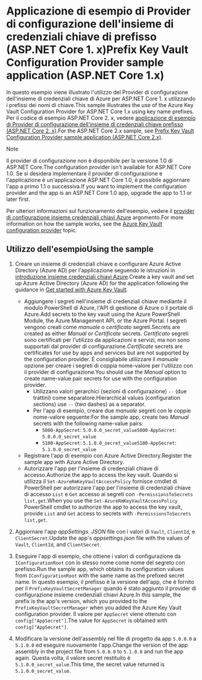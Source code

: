 # <a name="prefix-key-vault-configuration-provider-sample-application-aspnet-core-1x"></a><span data-ttu-id="8da82-101">Applicazione di esempio di Provider di configurazione dell'insieme di credenziali chiave di prefisso (ASP.NET Core 1. x)</span><span class="sxs-lookup"><span data-stu-id="8da82-101">Prefix Key Vault Configuration Provider sample application (ASP.NET Core 1.x)</span></span>

<span data-ttu-id="8da82-102">In questo esempio viene illustrato l'utilizzo del Provider di configurazione dell'insieme di credenziali chiave di Azure per ASP.NET Core 1. x utilizzando i prefissi dei nomi di chiave.</span><span class="sxs-lookup"><span data-stu-id="8da82-102">This sample illustrates the use of the Azure Key Vault Configuration Provider for ASP.NET Core 1.x using key name prefixes.</span></span> <span data-ttu-id="8da82-103">Per il codice di esempio ASP.NET Core 2. x, vedere [applicazione di esempio di Provider di configurazione dell'insieme di credenziali chiave prefisso (ASP.NET Core 2. x)](https://github.com/aspnet/Docs/tree/master/aspnetcore/security/key-vault-configuration/samples/key-name-prefix-sample/2.x).</span><span class="sxs-lookup"><span data-stu-id="8da82-103">For the ASP.NET Core 2.x sample, see [Prefix Key Vault Configuration Provider sample application (ASP.NET Core 2.x)](https://github.com/aspnet/Docs/tree/master/aspnetcore/security/key-vault-configuration/samples/key-name-prefix-sample/2.x).</span></span>

> [!NOTE]
> <span data-ttu-id="8da82-104">Il provider di configurazione non è disponibile per la versione 1.0 di ASP.NET Core.</span><span class="sxs-lookup"><span data-stu-id="8da82-104">The configuration provider isn't available for ASP.NET Core 1.0.</span></span> <span data-ttu-id="8da82-105">Se si desidera implementare il provider di configurazione e l'applicazione è un'applicazione ASP.NET Core 1.0, è possibile aggiornare l'app a primo 1.1 o successiva.</span><span class="sxs-lookup"><span data-stu-id="8da82-105">If you want to implement the configuration provider and the app is an ASP.NET Core 1.0 app, upgrade the app to 1.1 or later first.</span></span>

<span data-ttu-id="8da82-106">Per ulteriori informazioni sul funzionamento dell'esempio, vedere il [provider di configurazione insieme credenziali chiavi Azure](xref:security/key-vault-configuration) argomento.</span><span class="sxs-lookup"><span data-stu-id="8da82-106">For more information on how the sample works, see the [Azure Key Vault configuration provider](xref:security/key-vault-configuration) topic.</span></span>

## <a name="using-the-sample"></a><span data-ttu-id="8da82-107">Utilizzo dell'esempio</span><span class="sxs-lookup"><span data-stu-id="8da82-107">Using the sample</span></span>
1. <span data-ttu-id="8da82-108">Creare un insieme di credenziali chiave e configurare Azure Active Directory (Azure AD) per l'applicazione seguendo le istruzioni in [introduzione insieme credenziali chiavi Azure](https://azure.microsoft.com/documentation/articles/key-vault-get-started/).</span><span class="sxs-lookup"><span data-stu-id="8da82-108">Create a key vault and set up Azure Active Directory (Azure AD) for the application following the guidance in [Get started with Azure Key Vault](https://azure.microsoft.com/documentation/articles/key-vault-get-started/).</span></span>
   * <span data-ttu-id="8da82-109">Aggiungere i segreti nell'insieme di credenziali chiave mediante il modulo PowerShell di Azure, l'API di gestione di Azure o il portale di Azure.</span><span class="sxs-lookup"><span data-stu-id="8da82-109">Add secrets to the key vault using the Azure PowerShell Module, the Azure Management API, or the Azure Portal.</span></span> <span data-ttu-id="8da82-110">I segreti vengono creati come *manuale* o *certificato* segreti.</span><span class="sxs-lookup"><span data-stu-id="8da82-110">Secrets are created as either *Manual* or *Certificate* secrets.</span></span> <span data-ttu-id="8da82-111">*Certificato* segreti sono certificati per l'utilizzo da applicazioni e servizi, ma non sono supportati dal provider di configurazione.</span><span class="sxs-lookup"><span data-stu-id="8da82-111">*Certificate* secrets are certificates for use by apps and services but are not supported by the configuration provider.</span></span> <span data-ttu-id="8da82-112">È consigliabile utilizzare il *manuale* opzione per creare i segreti di coppia nome-valore per l'utilizzo con il provider di configurazione.</span><span class="sxs-lookup"><span data-stu-id="8da82-112">You should use the *Manual* option to create name-value pair secrets for use with the configuration provider.</span></span>
     * <span data-ttu-id="8da82-113">Utilizzano valori gerarchici (sezioni di configurazione) `--` (due trattini) come separatore.</span><span class="sxs-lookup"><span data-stu-id="8da82-113">Hierarchical values (configuration sections) use `--` (two dashes) as a separator.</span></span>
     * <span data-ttu-id="8da82-114">Per l'app di esempio, creare due *manuale* segreti con le coppie nome-valore seguente:</span><span class="sxs-lookup"><span data-stu-id="8da82-114">For the sample app, create two *Manual* secrets with the following name-value pairs:</span></span>
       * <span data-ttu-id="8da82-115">`5000-AppSecret`: `5.0.0.0_secret_value`</span><span class="sxs-lookup"><span data-stu-id="8da82-115">`5000-AppSecret`: `5.0.0.0_secret_value`</span></span>
       * <span data-ttu-id="8da82-116">`5100-AppSecret`: `5.1.0.0_secret_value`</span><span class="sxs-lookup"><span data-stu-id="8da82-116">`5100-AppSecret`: `5.1.0.0_secret_value`</span></span>
   * <span data-ttu-id="8da82-117">Registrare l'app di esempio con Azure Active Directory.</span><span class="sxs-lookup"><span data-stu-id="8da82-117">Register the sample app with Azure Active Directory.</span></span>
   * <span data-ttu-id="8da82-118">Autorizzare l'app per l'insieme di credenziali chiave di accesso.</span><span class="sxs-lookup"><span data-stu-id="8da82-118">Authorize the app to access the key vault.</span></span> <span data-ttu-id="8da82-119">Quando si utilizza il `Set-AzureRmKeyVaultAccessPolicy` fornisce cmdlet di PowerShell per autorizzare l'app per l'insieme di credenziali chiave di accesso `List` e `Get` accesso ai segreti con `-PermissionsToSecrets list,get`.</span><span class="sxs-lookup"><span data-stu-id="8da82-119">When you use the `Set-AzureRmKeyVaultAccessPolicy` PowerShell cmdlet to authorize the app to access the key vault, provide `List` and `Get` access to secrets with `-PermissionsToSecrets list,get`.</span></span>

2. <span data-ttu-id="8da82-120">Aggiornare l'app *appSettings. JSON* file con i valori di `Vault`, `ClientId`, e `ClientSecret`.</span><span class="sxs-lookup"><span data-stu-id="8da82-120">Update the app's *appsettings.json* file with the values of `Vault`, `ClientId`, and `ClientSecret`.</span></span>
3. <span data-ttu-id="8da82-121">Eseguire l'app di esempio, che ottiene i valori di configurazione da `IConfigurationRoot` con lo stesso nome come nome del segreto con prefisso.</span><span class="sxs-lookup"><span data-stu-id="8da82-121">Run the sample app, which obtains its configuration values from `IConfigurationRoot` with the same name as the prefixed secret name.</span></span> <span data-ttu-id="8da82-122">In questo esempio, il prefisso è la versione dell'app, che è fornito per il `PrefixKeyVaultSecretManager` quando è stato aggiunto il provider di configurazione insieme credenziali chiavi Azure.</span><span class="sxs-lookup"><span data-stu-id="8da82-122">In this sample, the prefix is the app's version, which you provided to the `PrefixKeyVaultSecretManager` when you added the Azure Key Vault configuration provider.</span></span> <span data-ttu-id="8da82-123">Il valore per `AppSecret` viene ottenuto con `config["AppSecret"]`.</span><span class="sxs-lookup"><span data-stu-id="8da82-123">The value for `AppSecret` is obtained with `config["AppSecret"]`.</span></span>
4. <span data-ttu-id="8da82-124">Modificare la versione dell'assembly nel file di progetto da app `5.0.0.0` a `5.1.0.0` ed eseguire nuovamente l'app.</span><span class="sxs-lookup"><span data-stu-id="8da82-124">Change the version of the app assembly in the project file from `5.0.0.0` to `5.1.0.0` and run the app again.</span></span> <span data-ttu-id="8da82-125">Questa volta, il valore secret restituito è `5.1.0.0_secret_value`.</span><span class="sxs-lookup"><span data-stu-id="8da82-125">This time, the secret value returned is `5.1.0.0_secret_value`.</span></span>
